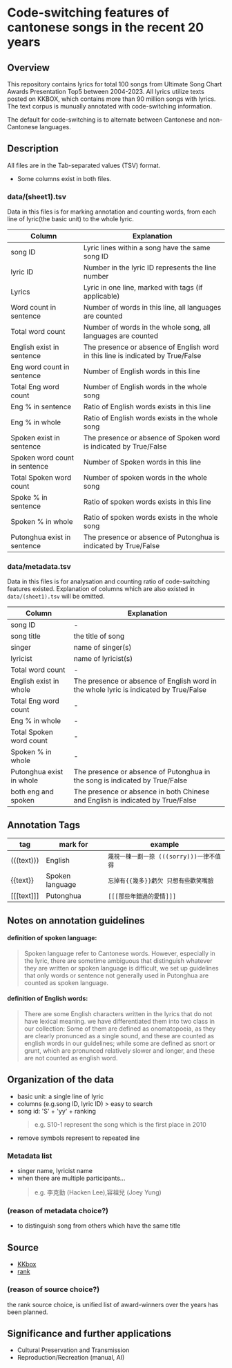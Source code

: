 
# Code-switching features of cantonese songs in the recent 20 years

## Overview

This repository contains lyrics for total 100 songs from Ultimate Song Chart Awards Presentation Top5 between 2004-2023. All lyrics utilize texts posted on KKBOX, which contains more than 90 million songs with lyrics. The text corpus is munually annotated with code-switching information. 

The default for code-switching is to alternate between Cantonese and non-Cantonese languages.

## Description

All files are in the Tab-separated values (TSV) format.
- Some columns exist in both files.

### __data/(sheet1).tsv__
Data in this files is for marking annotation and counting words, from each line of lyric(the basic unit) to the whole lyric.

| Column | Explanation | 
| ---    | --- | 
| song ID | Lyric lines within a song have the same song ID  | 
| lyric ID | Number in the lyric ID represents the line number |
| Lyrics | Lyric in one line, marked with tags (if applicable)  |
| Word count in sentence |  Number of words in this line, all languages ​​are counted |
| Total word count | Number of words in the whole song, all languages ​​are counted |
| English exist in sentence | The presence or absence of English word in this line is indicated by True/False |
| Eng word count in sentence | Number of English words in this line |
| Total Eng word count | Number of English words in the whole song  |
| Eng % in sentence | Ratio of English words exists in this line |
| Eng % in whole | Ratio of English words exists in the whole song |
| Spoken exist in sentence | The presence or absence of Spoken word is indicated by True/False |
| Spoken word count in sentence | Number of Spoken words in this line |
| Total Spoken word count | Number of spoken words in the whole song |
| Spoke % in sentence | Ratio of spoken words exists in this line |
| Spoken % in whole| Ratio of spoken words exists in the whole song |
| Putonghua exist in sentence| The presence or absence of Putonghua is indicated by True/False |
																																
### __data/metadata.tsv__
Data in this files is for analysation and counting ratio of code-switching features existed. Explanation of columns which are also existed in `data/(sheet1).tsv` will be omitted.  

| Column  | Explanation | 
| ---    | --- | 
| song ID | - |
| song title | the title of song |
| singer | name of singer(s) |
| lyricist | name of lyricist(s) |
| Total word count | - |
| English exist in whole | The presence or absence of English word in the whole lyric is indicated by True/False |
| Total Eng word count | - |
| Eng % in whole | - |
| Total Spoken word count | - |
| Spoken % in whole | - |
| Putonghua exist in whole | The presence or absence of Putonghua in the song is indicated by True/False  |
| both eng and spoken | The presence or absence in both Chinese and English is indicated by True/False |
										

## Annotation Tags

| tag | mark for | example | 
| ---   | --- | ---    |
| (((text))) | English | ``蔑視一棟一劃一捺 (((sorry)))一律不值得`` |
| {{text}} | Spoken language | ``忘掉有{{幾多}}虧欠 只想有些歡笑嘴臉``|
| [[[text]]] | Putonghua | ``[[[那些年錯過的愛情]]]`` |

## Notes on annotation guidelines

#### definition of spoken language:
>Spoken language refer to Cantonese words. However, especially in the lyric, there are sometime ambiguous that distinguish whatever they are written or spoken language is difficult, we set up guidelines that only words or sentence not generally used in Putonghua are counted as spoken language.

#### definition of English words:

> There are some English characters written in the lyrics that do not have lexical meaning. we have differentiated them into two class in our collection: Some of them are defined as onomatopoeia, as they are clearly pronunced as a single sound, and these are counted as english words in our guidelines; while some are defined as snort or grunt, which are pronunced relatively slower and longer, and these are not counted as english word.


  

## Organization of the data

- basic unit: a single line of lyric
- columns (e.g.song ID, lyric ID) > easy to search
- song id: 'S' + 'yy' + ranking
    > e.g. S10-1 represent the song which is the first place in 2010
- remove symbols represent to repeated line

### Metadata list

- singer name, lyricist name
- when there are multiple participants...
    > e.g. 李克勤 (Hacken Lee),容祖兒 (Joey Yung)

### (reason of metadata choice?)

- to distinguish song from others which have the same title 

## Source

- [KKbox](https://www.kkbox.com/tw/tc/search/lyrics)
- [rank](https://www.lemonmusic.com.hk/awards.htm) 

### (reason of source choice?)

the rank source choice, is unified list of award-winners over the years has been planned.

## Significance and further applications
- Cultural Preservation and Transmission
- Reproduction/Recreation (manual, AI)
